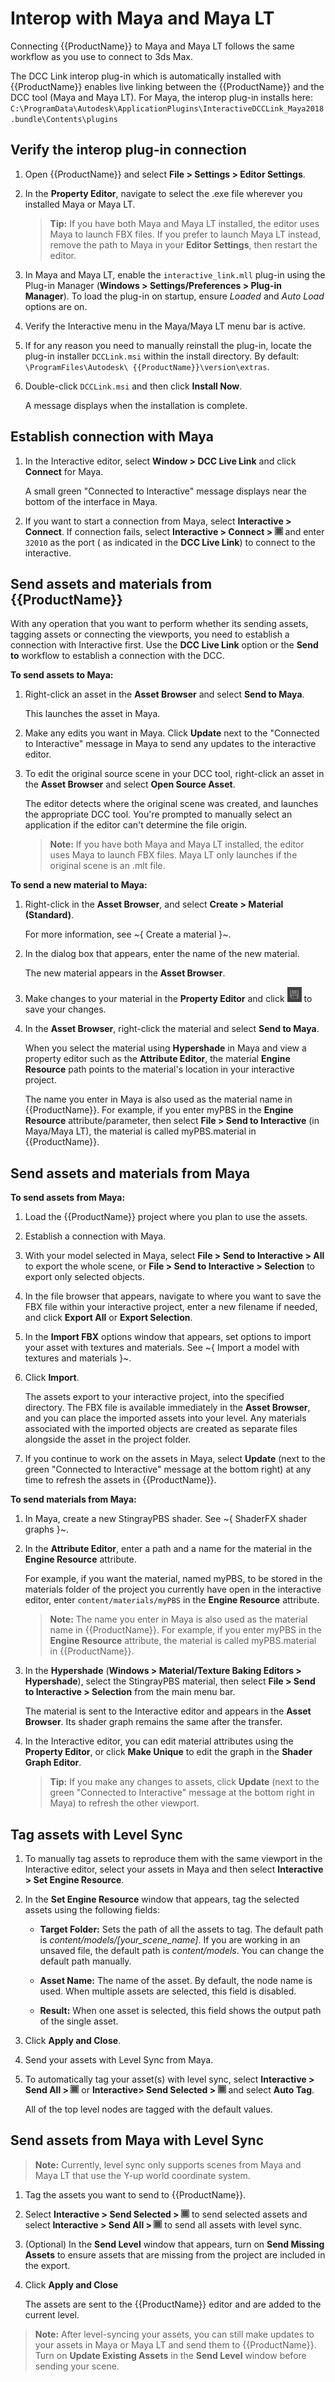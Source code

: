 # Interop with Maya and Maya LT

Connecting {{ProductName}} to Maya and Maya LT follows the same workflow as you use to connect to 3ds Max.

The DCC Link interop plug-in which is automatically installed with {{ProductName}} enables live linking between the {{ProductName}} and the DCC tool (Maya and Maya LT). For Maya, the interop plug-in installs here: `C:\ProgramData\Autodesk\ApplicationPlugins\InteractiveDCCLink_Maya2018.bundle\Contents\plugins`

## Verify the interop plug-in connection

1. Open {{ProductName}} and select **File > Settings > Editor Settings**.
2. In the **Property Editor**, navigate to select the .exe file wherever you installed Maya or Maya LT.

	>**Tip:** If you have both Maya and Maya LT installed, the editor uses Maya to launch FBX files. If you prefer to launch Maya LT instead, remove the path to Maya in your **Editor Settings**, then restart the editor.

3.  In Maya and Maya LT, enable the `interactive_link.mll` plug-in using the Plug-in Manager (**Windows > Settings/Preferences > Plug-in Manager**). To load the plug-in on startup, ensure *Loaded* and *Auto Load* options are on.
4.  Verify the Interactive menu in the Maya/Maya LT menu bar is active.
5. If for any reason you need to manually reinstall the plug-in, locate the plug-in installer `DCCLink.msi` within the install directory. By default: `\ProgramFiles\Autodesk\ {{ProductName}}\version\extras`.
6.  Double-click `DCCLink.msi` and then click **Install Now**.

    A message displays when the installation is complete.

## Establish connection with Maya

1. In the Interactive editor, select **Window > DCC Live Link** and click **Connect** for Maya.

	 A small green "Connected to Interactive" message displays near the bottom of the interface in Maya.

2. If you want to start a connection from Maya, select **Interactive > Connect**. If connection fails, select **Interactive > Connect > ![](../images/opt_box.png)** and enter `32010` as the port ( as indicated in the **DCC Live Link**) to connect to the interactive.

## Send assets and materials from {{ProductName}}

With any operation that you want to perform whether its sending assets, tagging assets or connecting the viewports, you need to establish a connection with Interactive first. Use the **DCC Live Link** option or the **Send to** workflow to establish a connection with the DCC.

**To send assets to Maya:**

1. Right-click an asset in the **Asset Browser** and select **Send to Maya**.

	 This launches the asset in Maya.

2. Make any edits you want in Maya. Click **Update** next to the "Connected to Interactive" message in Maya to send any updates to the interactive editor.
3. To edit the original source scene in your DCC tool, right-click an asset in the **Asset Browser** and select **Open Source Asset**.

	 The editor detects where the original scene was created, and launches the appropriate DCC tool. You're prompted to manually select an application if the editor can't determine the file origin.

	 >**Note:** If you have both Maya and Maya LT installed, the editor uses Maya to launch FBX files. Maya LT only launches if the original scene is an .mlt file.


**To send a new material to Maya:**

1. Right-click in the **Asset Browser**, and select **Create > Material (Standard)**.

    For more information, see ~{ Create a material }~.

2. In the dialog box that appears, enter the name of the new material.

	The new material appears in the **Asset Browser**.

3. Make changes to your material in the **Property Editor** and click ![](../images/icon_save.png) to save your changes.

4. In the **Asset Browser**, right-click the material and select **Send to Maya**.

    When you select the material using **Hypershade** in Maya and view a property editor such as the **Attribute Editor**, the material **Engine Resource** path points to the material's location in your interactive project.

    The name you enter in Maya is also used as the material name in {{ProductName}}. For example, if you enter myPBS in the **Engine Resource** attribute/parameter, then select **File > Send to Interactive** (in Maya/Maya LT), the material is called myPBS.material in {{ProductName}}.

## Send assets and materials from Maya

**To send assets from Maya:**

1. Load the {{ProductName}} project where you plan to use the assets.
2. Establish a connection with Maya.
3. With your model selected in Maya, select **File > Send to Interactive > All** to export the whole scene, or **File > Send to Interactive > Selection** to export only selected objects.
4. In the file browser that appears, navigate to where you want to save the FBX file within your interactive project, enter a new filename if needed, and click **Export All** or **Export Selection**.
5. In the **Import FBX** options window that appears, set options to import your asset with textures and materials. See ~{ Import a model with textures and materials }~.
6. Click **Import**.

	The assets export to your interactive project, into the specified directory. The FBX file is available immediately in the **Asset Browser**, and you can place the imported assets into your level. Any materials associated with the imported objects are created as separate files alongside the asset in the project folder.

7. If you continue to work on the assets in Maya, select **Update** (next to the green "Connected to Interactive" message at the bottom right) at any time to refresh the assets in {{ProductName}}.

**To send materials from Maya:**

1. In Maya, create a new StingrayPBS shader. See ~{ ShaderFX shader graphs }~.

3. In the **Attribute Editor**, enter a path and a name for the material in the **Engine Resource** attribute.

    For example, if you want the material, named myPBS, to be stored in the materials folder of the project you currently have open in the interactive editor, enter `content/materials/myPBS` in the **Engine Resource** attribute.

    > **Note:** The name you enter in Maya is also used as the material name in {{ProductName}}. For example, if you enter myPBS in the **Engine Resource** attribute, the material is called myPBS.material in {{ProductName}}.

4. In the **Hypershade** (**Windows > Material/Texture Baking Editors > Hypershade**), select the StingrayPBS material, then select **File > Send to Interactive > Selection** from the main menu bar.

    The material is sent to the Interactive editor and appears in the **Asset Browser**. Its shader graph remains the same after the transfer.

5. In the Interactive editor, you can edit material attributes using the **Property Editor**, or click **Make Unique** to edit the graph in the **Shader Graph Editor**.

   >	**Tip:** If you make any changes to assets, click **Update** (next to the green "Connected to Interactive" message at the bottom right in Maya) to refresh the other viewport.


## Tag assets with Level Sync

1. To manually tag assets to reproduce them with the same viewport in the Interactive editor, select your assets in Maya and then select **Interactive > Set Engine Resource**.

2.	In the **Set Engine Resource** window that appears, tag the selected assets using the following fields:

	- **Target Folder:** Sets the path of all the assets to tag. The default path is <i>content/models/[your_scene_name]</i>. If you are working in an unsaved file, the default path is <i>content/models</i>. You can change the default path manually.

	- **Asset Name:** The name of the asset. By default, the node name is used. When multiple assets are selected, this field is disabled.

	- **Result:** When one asset is selected, this field shows the output path  of the single asset.

3. Click **Apply and Close**.

4. Send your assets with Level Sync from Maya.

5. To automatically tag your asset(s) with level sync, select **Interactive > Send All > ![](../images/opt_box.png)** or **Interactive> Send Selected > ![](../images/opt_box.png)** and select **Auto Tag**.

	All of the top level nodes are tagged with the default values.

## Send assets from Maya with Level Sync

> **Note:** Currently, level sync only supports scenes from Maya and Maya LT that use the Y-up world coordinate system.

1. Tag the assets you want to send to {{ProductName}}.

2. Select **Interactive > Send Selected > ![](../images/opt_box.png)** to send selected assets and select **Interactive > Send All > ![](../images/opt_box.png)** to send all assets with level sync.

4.	(Optional) In the **Send Level** window that appears, turn on **Send Missing Assets** to ensure assets that are missing from the project are included in the export.

5. Click **Apply and Close**

	The assets are sent to the {{ProductName}} editor and are added to the current level.

>**Note:** After level-syncing your assets, you can still make updates to your assets in Maya or Maya LT and send them to {{ProductName}}. Turn on **Update Existing Assets** in the **Send Level** window before sending your scene.
